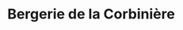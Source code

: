 ---
title: "Bergerie de la Corbinière"
url: /saint-ouen-les-vignes/bergerie-de-la-corbiniere/
shop: ferme
---
